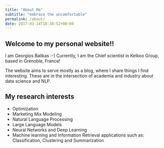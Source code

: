 ```yaml
---
title: "About Me"
subtitle: "embrace the uncomfortable"
permalink: /about/
date: 2017-03-14T18:38:52+00:00
---
```


## Welcome to my personal website!!

I am Georgios Balikas :-) 
Currently, I am the Chief scientist in Kelkoo Group, based in Grenoble, France!  

The website aims to serve mostly as a blog, where I share things I find interesting. 
These are in the intersection of academia and industry about data science and NLP. 

## My research interests
- Optimization 
- Marketing Mix Modeling 
- Natural Language Processing
- Large Language Models 
- Neural Networks and Deep Learning
- Machine learning and Information Retrieval applications such as: Classification, Clustering and Summarization

